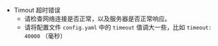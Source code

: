 - Timout 超时错误
    - 请检查网络连接是否正常，以及服务器是否正常响应。
    - 请将配置文件 `config.yaml` 中的 `timeout` 值调大一些，比如 `timeout: 40000` （毫秒）
  